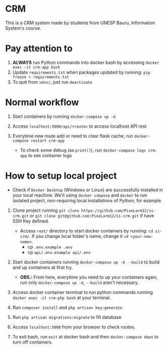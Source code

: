 # CRM
This is a CRM system made by students from UNESP Bauru, Information System's course.

# Pay attention to

1. **ALWAYS** run Python commands into docker bash by accessing `docker exec -it crm-app bash`
2. Update `requirements.txt` when packages updated by running: `pip freeze > requirements.txt`
3. To quit from `venv/`, just run `deactivate`

# Normal workflow

1. Start containers by running `docker-compose up -d`

2. Access `localhost:5000/api/<route>` to access localhost API rest

3. Everytime new route add or need to clear flask cache, run `docker-compose restart crm-app`
    - To check some debug (as `print()`), run `docker-compose logs crm-app` to see container logs


# How to setup local project
- Check if `Docker Desktop` (Windows or Linux) are successfully installed in your local machine. We'll using `docker compose` and `docker` to run isolated project, non-requiring local installations of Python, for example.

1. Clone project running `git clone https://github.com/PixeLarm12/si-crm.git` or `git clone git@github.com:PixeLarm12/si-crm.git` if have SSH Key defined.
    - Access `root/` directory to start docker containers by running: `cd si-crm/`. If you change local folder's name, change it `cd <your-new-name>`.
        - cp `.env.example .env`
        - cp `api/.env.example api/.env`      

2. Start docker containers running `docker-compose up -d --build` to build and up containers at first try.
    - **OBS.:** From here, everytime you need to up your containers again, run only `docker-compose up -d`, `--build` aren't necessary.

3. Access docker container terminal to run python commands running `docker exec -it crm-php bash` at your terminal. 

4. Run `composer install` and `php artisan key:generate`

5. Run `php artisan migrations:migrate` to fill database

6. Access `localhost:5000` from your browser to check routes.

7. To exit bash, run `exit` at docker bash and then `docker-compose down` to turn off containers.